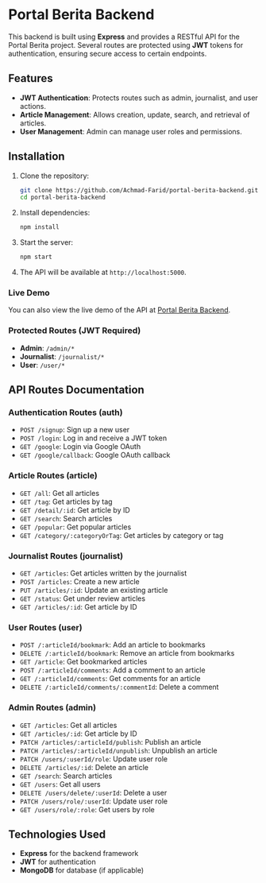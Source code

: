 # Portal Berita Backend

This backend is built using **Express** and provides a RESTful API for the Portal Berita project. Several routes are protected using **JWT** tokens for authentication, ensuring secure access to certain endpoints.

## Features
- **JWT Authentication**: Protects routes such as admin, journalist, and user actions.
- **Article Management**: Allows creation, update, search, and retrieval of articles.
- **User Management**: Admin can manage user roles and permissions.

## Installation

1. Clone the repository:
    ```bash
    git clone https://github.com/Achmad-Farid/portal-berita-backend.git
    cd portal-berita-backend
    ```

2. Install dependencies:
    ```bash
    npm install
    ```

3. Start the server:
    ```bash
    npm start
    ```

4. The API will be available at `http://localhost:5000`.

### Live Demo

You can also view the live demo of the API at [Portal Berita Backend](https://portal-berita-backend.vercel.app/).

### Protected Routes (JWT Required)
- **Admin**: `/admin/*`
- **Journalist**: `/journalist/*`
- **User**: `/user/*`

## API Routes Documentation

### Authentication Routes (auth)
- `POST /signup`: Sign up a new user
- `POST /login`: Log in and receive a JWT token
- `GET /google`: Login via Google OAuth
- `GET /google/callback`: Google OAuth callback

### Article Routes (article)
- `GET /all`: Get all articles
- `GET /tag`: Get articles by tag
- `GET /detail/:id`: Get article by ID
- `GET /search`: Search articles
- `GET /popular`: Get popular articles
- `GET /category/:categoryOrTag`: Get articles by category or tag

### Journalist Routes (journalist)
- `GET /articles`: Get articles written by the journalist
- `POST /articles`: Create a new article
- `PUT /articles/:id`: Update an existing article
- `GET /status`: Get under review articles
- `GET /articles/:id`: Get article by ID

### User Routes (user)
- `POST /:articleId/bookmark`: Add an article to bookmarks
- `DELETE /:articleId/bookmark`: Remove an article from bookmarks
- `GET /article`: Get bookmarked articles
- `POST /:articleId/comments`: Add a comment to an article
- `GET /:articleId/comments`: Get comments for an article
- `DELETE /:articleId/comments/:commentId`: Delete a comment

### Admin Routes (admin)
- `GET /articles`: Get all articles
- `GET /articles/:id`: Get article by ID
- `PATCH /articles/:articleId/publish`: Publish an article
- `PATCH /articles/:articleId/unpublish`: Unpublish an article
- `PATCH /users/:userId/role`: Update user role
- `DELETE /articles/:id`: Delete an article
- `GET /search`: Search articles
- `GET /users`: Get all users
- `DELETE /users/delete/:userId`: Delete a user
- `PATCH /users/role/:userId`: Update user role
- `GET /users/role/:role`: Get users by role

## Technologies Used
- **Express** for the backend framework
- **JWT** for authentication
- **MongoDB** for database (if applicable)
